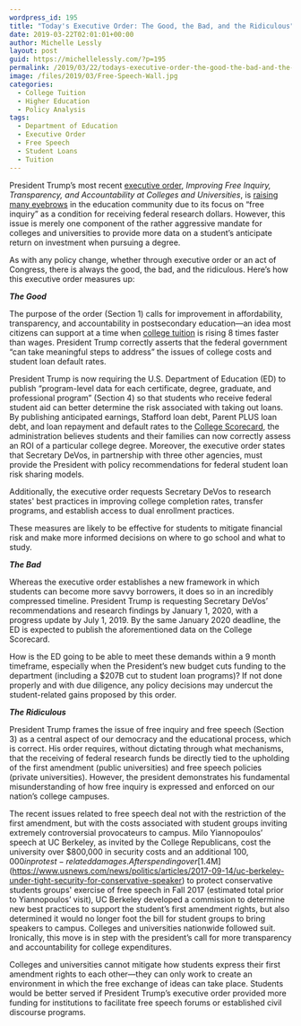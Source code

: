 ```yaml
---
wordpress_id: 195
title: "Today's Executive Order: The Good, the Bad, and the Ridiculous"
date: 2019-03-22T02:01:01+00:00
author: Michelle Lessly
layout: post
guid: https://michellelessly.com/?p=195
permalink: /2019/03/22/todays-executive-order-the-good-the-bad-and-the-ridiculous/
image: /files/2019/03/Free-Speech-Wall.jpg
categories:
  - College Tuition
  - Higher Education
  - Policy Analysis
tags:
  - Department of Education
  - Executive Order
  - Free Speech
  - Student Loans
  - Tuition
---
```

President Trump’s most recent [executive order](https://www.whitehouse.gov/presidential-actions/executive-order-improving-free-inquiry-transparency-accountability-colleges-universities/), _Improving Free Inquiry, Transparency, and Accountability at Colleges and Universities_, is [raising many eyebrows](https://www.reuters.com/article/us-usa-trump-colleges/trump-signs-executive-free-speech-order-for-u-s-colleges-idUSKCN1R22G0) in the education community due to its focus on “free inquiry” as a condition for receiving federal research dollars. However, this issue is merely one component of the rather aggressive mandate for colleges and universities to provide more data on a student’s anticipate return on investment when pursuing a degree.

As with any policy change, whether through executive order or an act of Congress, there is always the good, the bad, and the ridiculous. Here’s how this executive order measures up:

**_The Good_**

The purpose of the order (Section 1) calls for improvement in affordability, transparency, and accountability in postsecondary education—an idea most citizens can support at a time when [college tuition](https://www.forbes.com/sites/camilomaldonado/2018/07/24/price-of-college-increasing-almost-8-times-faster-than-wages/#30a0b84366c1) is rising 8 times faster than wages. President Trump correctly asserts that the federal government “can take meaningful steps to address” the issues of college costs and student loan default rates.

President Trump is now requiring the U.S. Department of Education (ED) to publish “program-level data for each certificate, degree, graduate, and professional program” (Section 4) so that students who receive federal student aid can better determine the risk associated with taking out loans. By publishing anticipated earnings, Stafford loan debt, Parent PLUS loan debt, and loan repayment and default rates to the [College Scorecard](https://collegescorecard.ed.gov/), the administration believes students and their families can now correctly assess an ROI of a particular college degree. Moreover, the executive order states that Secretary DeVos, in partnership with three other agencies, must provide the President with policy recommendations for federal student loan risk sharing models.

Additionally, the executive order requests Secretary DeVos to research states' best practices in improving college completion rates, transfer programs, and establish access to dual enrollment practices.

These measures are likely to be effective for students to mitigate financial risk and make more informed decisions on where to go school and what to study.

**_The Bad_**

Whereas the executive order establishes a new framework in which students can become more savvy borrowers, it does so in an incredibly compressed timeline. President Trump is requesting Secretary DeVos’ recommendations and research findings by January 1, 2020, with a progress update by July 1, 2019. By the same January 2020 deadline, the ED is expected to publish the aforementioned data on the College Scorecard.

How is the ED going to be able to meet these demands within a 9 month timeframe, especially when the President’s new budget cuts funding to the department (including a $207B cut to student loan programs)? If not done properly and with due diligence, any policy decisions may undercut the student-related gains proposed by this order.

**_The Ridiculous_**

President Trump frames the issue of free inquiry and free speech (Section 3) as a central aspect of our democracy and the educational process, which is correct. His order requires, without dictating through what mechanisms, that the receiving of federal research funds be directly tied to the upholding of the first amendment (public universities) and free speech policies (private universities). However, the president demonstrates his fundamental misunderstanding of how free inquiry is expressed and enforced on our nation’s college campuses.

The recent issues related to free speech deal not with the restriction of the first amendment, but with the costs associated with student groups inviting extremely controversial provocateurs to campus. Milo Yiannopoulos’ speech at UC Berkeley, as invited by the College Republicans, cost the university over $800,000 in security costs and an additional $100,000 in protest-related damages. After spending over [$1.4M](https://www.usnews.com/news/politics/articles/2017-09-14/uc-berkeley-under-tight-security-for-conservative-speaker) to protect conservative students groups' exercise of free speech in Fall 2017 (estimated total prior to Yiannopoulos’ visit), UC Berkeley developed a commission to determine new best practices to support the student’s first amendment rights, but also determined it would no longer foot the bill for student groups to bring speakers to campus. Colleges and universities nationwide followed suit. Ironically, this move is in step with the president’s call for more transparency and accountability for college expenditures.

Colleges and universities cannot mitigate how students express their first amendment rights to each other—they can only work to create an environment in which the free exchange of ideas can take place. Students would be better served if President Trump’s executive order provided more funding for institutions to facilitate free speech forums or established civil discourse programs.
